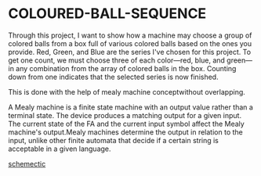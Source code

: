 # COLOURED-BALL-SEQUENCE

Through this project, I want to show how a machine may choose a group of colored balls from a box full of various colored balls based on the ones you provide.
Red, Green, and Blue are the series I've chosen for this project. To get one count, we must choose three of each color—red, blue, and green—in any combination from the array of colored balls in the box. Counting down from one indicates that the selected series is now finished. 

This is done with the help of mealy machine conceptwithout overlapping.

A Mealy machine is a finite state machine with an output value rather than a terminal state. The device produces a matching output for a given input. The current state of the FA and the current input symbol affect the Mealy machine's output.Mealy machines determine the output in relation to the input, unlike other finite automata that decide if a certain string is acceptable in a given language.


[schemectic ](https://github.com/amaani90/COLOUREDBALL/assets/141518452/5e281e14-1f3d-42ac-92de-af7ba00dfe54)
